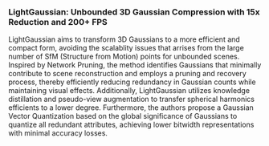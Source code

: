 ### LightGaussian: Unbounded 3D Gaussian Compression with 15x Reduction and 200+ FPS

LightGaussian aims to transform 3D Gaussians to a more efficient and compact form, avoiding the scalablity issues that arrises from the large number of SfM (Structure from Motion) points for unbounded scenes. Inspired by Network Pruning, the method identifies Gaussians that minimally contribute to scene reconstruction and employs a pruning and recovery process, thereby efficiently reducing redundancy in Gaussian counts while maintaining visual effects. Additionally, LightGaussian utilizes knowledge distillation and pseudo-view augmentation to transfer spherical harmonics efficients to a lower degree. Furthermore, the authors propose a Gaussian Vector Quantization based on the global significance of Gaussians to quantize all redundant attributes, achieving lower bitwidth representations with minimal accuracy losses.